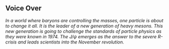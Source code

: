 ## Voice Over

*In a world where baryons are controlling the masses, one particle is about to change it all. 
It is the leader of a new generation of heavy mesons.
This new generation is going to challenge the standards of particle physics as they were known in 1974. 
The J/&psi; emerges as the answer to the severe R-crisis and leads scientists into the November revolution.*
